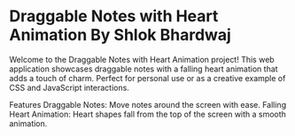 # Draggable Notes with Heart Animation By Shlok Bhardwaj
Welcome to the Draggable Notes with Heart Animation project! This web application showcases draggable notes with a falling heart animation that adds a touch of charm. Perfect for personal use or as a creative example of CSS and JavaScript interactions.

Features
Draggable Notes: Move notes around the screen with ease.
Falling Heart Animation: Heart shapes fall from the top of the screen with a smooth animation.
